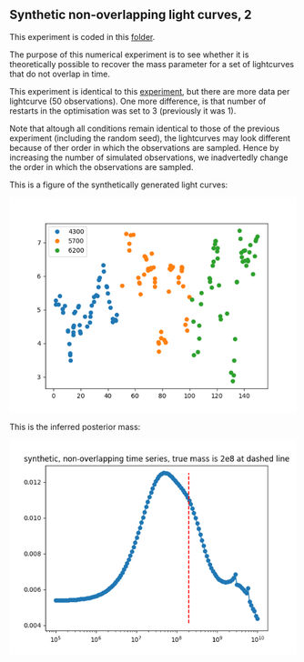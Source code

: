 ## Synthetic non-overlapping light curves, 2

This experiment is coded in this [folder](ConvolvedGaussianProcessesExperiments/Synthetics/Experiment4/).

The purpose of this numerical experiment is to see whether it is theoretically possible to recover the mass parameter for a set of lightcurves that do not overlap in time.

This experiment is identical to this [experiment](Syntheticnonoverlapping1.md), but there are more data per lightcurve (50 observations).
One more difference, is that number of restarts in the optimisation was set to 3 (previously it was 1).

Note that altough all conditions remain identical to those of the previous experiment (including the random seed), the lightcurves may look different because of ther order in which the observations are sampled. Hence by increasing the number of simulated observations, we  inadvertedly change the order in which the observations are sampled.

This is a figure of the synthetically generated light curves:

![Non_overlapping_lightcurves](Synthetics/Experiment4/lightcurves.png)

This is the inferred posterior mass:

![posterior_mass](Synthetics/Experiment4/posteriormass.png)
